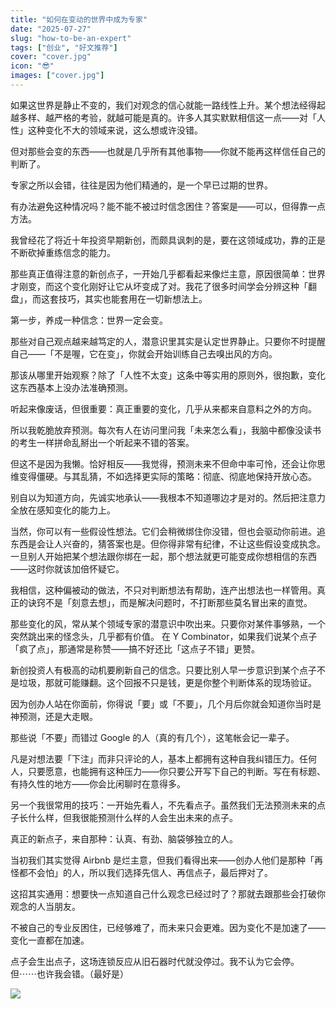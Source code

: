 ```yaml
---
title: "如何在变动的世界中成为专家"
date: "2025-07-27"
slug: "how-to-be-an-expert"
tags: ["创业", "好文推荐"]
cover: "cover.jpg"
icon: "😎"
images: ["cover.jpg"]
---
```

如果这世界是静止不变的，我们对观念的信心就能一路线性上升。某个想法经得起越多样、越严格的考验，就越可能是真的。许多人其实默默相信这一点——对「人性」这种变化不大的领域来说，这么想或许没错。



但对那些会变的东西——也就是几乎所有其他事物——你就不能再这样信任自己的判断了。



专家之所以会错，往往是因为他们精通的，是一个早已过期的世界。



有办法避免这种情况吗？能不能不被过时信念困住？答案是——可以，但得靠一点方法。



我曾经花了将近十年投资早期新创，而颇具讽刺的是，要在这领域成功，靠的正是不断砍掉重练信念的能力。



那些真正值得注意的新创点子，一开始几乎都看起来像烂主意，原因很简单：世界才刚变，而这个变化刚好让它从坏变成了对。我花了很多时间学会分辨这种「翻盘」，而这套技巧，其实也能套用在一切新想法上。



第一步，养成一种信念：世界一定会变。



那些对自己观点越来越笃定的人，潜意识里其实是认定世界静止。只要你不时提醒自己——「不是喔，它在变」，你就会开始训练自己去嗅出风的方向。



那该从哪里开始观察？除了「人性不太变」这条中等实用的原则外，很抱歉，变化这东西基本上没办法准确预测。



听起来像废话，但很重要：真正重要的变化，几乎从来都来自意料之外的方向。



所以我乾脆放弃预测。每次有人在访问里问我「未来怎么看」，我脑中都像没读书的考生一样拼命乱掰出一个听起来不错的答案。



但这不是因为我懒。恰好相反——我觉得，预测未来不但命中率可怜，还会让你思维变得僵硬。与其乱猜，不如选择更实际的策略：彻底、彻底地保持开放心态。



别自以为知道方向，先诚实地承认——我根本不知道哪边才是对的。然后把注意力全放在感知变化的能力上。



当然，你可以有一些假设性想法。它们会稍微绑住你没错，但也会驱动你前进。追东西是会让人兴奋的，猜答案也是。但你得非常有纪律，不让这些假设变成执念。
一旦别人开始把某个想法跟你绑在一起，那个想法就更可能变成你想相信的东西——这时你就该加倍怀疑它。



我相信，这种偏被动的做法，不只对判断想法有帮助，连产出想法也一样管用。真正的诀窍不是「刻意去想」，而是解决问题时，不打断那些莫名冒出来的直觉。



那些变化的风，常从某个领域专家的潜意识中吹出来。只要你对某件事够熟，一个突然跳出来的怪念头，几乎都有价值。
在 Y Combinator，如果我们说某个点子「疯了点」，那通常是称赞——搞不好还比「这点子不错」更赞。



新创投资人有极高的动机要刷新自己的信念。只要比别人早一步意识到某个点子不是垃圾，那就可能赚翻。这个回报不只是钱，更是你整个判断体系的现场验证。



因为创办人站在你面前，你得说「要」或「不要」，几个月后你就会知道你当时是神预测，还是大走眼。



那些说「不要」而错过 Google 的人（真的有几个），这笔帐会记一辈子。



凡是对想法要「下注」而非只评论的人，基本上都拥有这种自我纠错压力。任何人，只要愿意，也能拥有这种压力——你只要公开写下自己的判断。写在有标题、有持久性的地方——你会比闲聊时在意得多。



另一个我很常用的技巧：一开始先看人，不先看点子。虽然我们无法预测未来的点子长什么样，但我很能预测什么样的人会生出未来的点子。



真正的新点子，来自那种：认真、有劲、脑袋够独立的人。



当初我们其实觉得 Airbnb 是烂主意，但我们看得出来——创办人他们是那种「再怪都不会怕」的人，所以我们选择先信人、再信点子，最后押对了。



这招其实通用：想要快一点知道自己什么观念已经过时了？那就去跟那些会打破你观念的人当朋友。



不被自己的专业反困住，已经够难了，而未来只会更难。因为变化不是加速了——变化一直都在加速。



点子会生出点子，这场连锁反应从旧石器时代就没停过。我不认为它会停。
但⋯⋯也许我会错。（最好是）




![](https://prod-files-secure.s3.us-west-2.amazonaws.com/112d0858-5090-4d34-a606-b75eb8d65fd2/46476355-9cf3-4e99-9b7a-3531bc426380/1000202064.png?X-Amz-Algorithm=AWS4-HMAC-SHA256&X-Amz-Content-Sha256=UNSIGNED-PAYLOAD&X-Amz-Credential=ASIAZI2LB4662SPVEQ7P%2F20250822%2Fus-west-2%2Fs3%2Faws4_request&X-Amz-Date=20250822T035621Z&X-Amz-Expires=3600&X-Amz-Security-Token=IQoJb3JpZ2luX2VjELT%2F%2F%2F%2F%2F%2F%2F%2F%2F%2FwEaCXVzLXdlc3QtMiJHMEUCIQCD17wX8c%2FGJIpQSdzpNt%2FnY8qbZ0Q8sGBbvaD1xrXWlwIgH%2BpZFDI%2Fb0cNfso%2F2rQUpeOY4J3RFHVJWR1XZHAQr6gqiAQI%2Ff%2F%2F%2F%2F%2F%2F%2F%2F%2F%2FARAAGgw2Mzc0MjMxODM4MDUiDLbDrtzilfOVhbHR4CrcA2JRRv%2Bev3s3i1tfgPSx2HS%2F67n8HkC%2BNy5dCQwsj9a1b5F9Smq%2BgKiFG%2F52jWIB3EYioztMJuihEjz8k8dFg%2BrXPXl%2BZ4RspyXF3tCHg%2Blg6EqUd7GyyTzRCEd7tyd1YFXKYZYDOMRBwbE0YYVx4FmEHoyNYOA019ndgEME3TxaWS%2FhifJrCouc8i9kCrKrbIRFf7MPLrlLPjtHatJFo%2FFc95fP9kXCCItRbY4BChObVN1zBdRqjKofXjzU5%2FQ0zOediJ0r5mU1fpNMPqPcYKZ8tIpsmAu8OXMWUrVFpQMfvYfV53JiTRUqMXV1rvcDh9dPgoigW1F6%2FdK7WGw0sveBtqaKb3fmVBsBvD5%2BKg7ioe5uyibpGxUsIVAKPiiotw9YXFIC742hodmxLTf9Zi6BBU8RhCPXKM%2B3qqhVUwRK93%2FC4pAk5WP6TCMeNnFrk7zGWZaLPc3xDVy%2FJzZV3wlOiTen9rmHHDXqCUQ%2FKf%2FdQH6oWs3chO5m7ViulxSpQTE97n5R8HV1XId2xR8yZBh%2FTEOaPOAMPQfx8FARylp51X88Qjkc2FoAPichTBajGu0FmAG4f5tQ295oNswxBQQ5pk4gJi0VOKosEw0IxW4%2FHfS7DLc28xlSm0oNMM7Hn8UGOqUBGFW1ZCjWpZKqjvJy9AFWu%2FCBV74jpsOEKxYBWzir9GM%2BnPW1iyxfyJAe574lc8QNzb7y51wHcMgBe1QnB%2FrhOAaMb95C%2BdwZGT%2B4gZWXMfT5jjH%2FtDZxGagyDhpDfIxBdprsfVhE8Gq9Hb8P%2F%2FJVP4GjzlUWJE6KbFvyCo6HTqjy6yH2tcLi0MxNGGg4YfaPrnAknDFh%2B6aUY8oluiZzlMe%2F8wGN&X-Amz-Signature=3bfa4be94d8efd18d6cf41eacd93d69e96c26c7852fac3ffa1f13c70ace9081a&X-Amz-SignedHeaders=host&x-amz-checksum-mode=ENABLED&x-id=GetObject)

